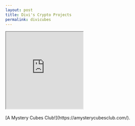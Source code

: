 ```yaml
---
layout: post
title: Divi's Crypto Projects
permalink: divicubes
---
```


<iframe width="242" height="242" id="nftmain" src="https://ipfs.io/ipfs/QmYdBsCq1k9CHWzhjxi78CepV9sGqLxXZuNXjuH7Y9Kx91"> </iframe> <br />

<br />
[A Mystery Cubes Club!](https://amysterycubesclub.com/).<br />
<br /><br /><br /><br /><br />
